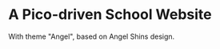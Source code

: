 A Pico-driven School Website
============================

With theme "Angel", based on Angel Shins design.
